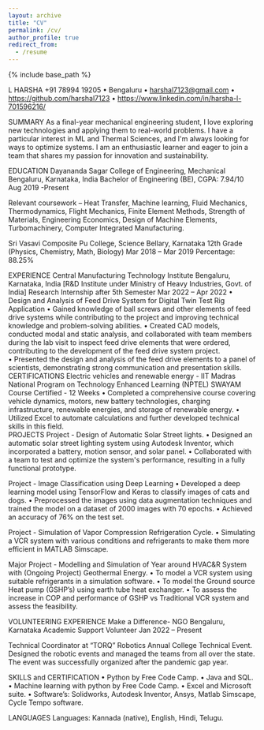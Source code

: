 ```yaml
---
layout: archive
title: "CV"
permalink: /cv/
author_profile: true
redirect_from:
  - /resume
---
```


{% include base_path %}

L HARSHA
+91 78994 19205 • Bengaluru • harshal7123@gmail.com
• https://github.com/harshal7123  • https://www.linkedin.com/in/harsha-l-701596216/

SUMMARY
As a final-year mechanical engineering student, I love exploring new technologies and applying them to real-world problems. I have a particular interest in ML and Thermal Sciences, and I'm always looking for ways to optimize systems. I am an enthusiastic learner and eager to join a team that shares my passion for innovation and sustainability.

EDUCATION 
Dayananda Sagar College of Engineering, Mechanical                                      Bengaluru, Karnataka, India Bachelor of Engineering (BE), CGPA: 7.94/10                                                                           Aug 2019 -Present 

Relevant coursework – Heat Transfer, Machine learning, Fluid Mechanics, Thermodynamics, Flight Mechanics, Finite Element Methods, Strength of Materials, Engineering Economics, Design of Machine Elements, Turbomachinery, Computer Integrated Manufacturing.
		         
Sri Vasavi Composite Pu College, Science        	                                                                 Bellary, Karnataka
12th Grade (Physics, Chemistry, Math, Biology)                                                                      Mar 2018 – Mar 2019
Percentage: 88.25%          	                                                                                                

EXPERIENCE 
Central Manufacturing Technology Institute				              Bengaluru, Karnataka, India
[R&D Institute under Ministry of Heavy Industries, Govt. of India] 
Research Internship after 5th Semester      							    Mar 2022 – Apr 2022
•	Design and Analysis of Feed Drive System for Digital Twin Test Rig Application
•	Gained knowledge of ball screws and other elements of feed drive systems while contributing to the project and improving technical knowledge and problem-solving abilities.
•	Created CAD models, conducted modal and static analysis, and collaborated with team members during the lab visit to inspect feed drive elements that were ordered, contributing to the development of the feed drive system project.  
•	Presented the design and analysis of the feed drive elements to a panel of scientists, demonstrating strong communication and presentation skills. 
CERTIFICATIONS
Electric vehicles and renewable energy - IIT Madras
National Program on Technology Enhanced Learning (NPTEL) SWAYAM Course Certified - 12 Weeks
•	Completed a comprehensive course covering vehicle dynamics, motors, new battery technologies, charging infrastructure, renewable energies, and storage of renewable energy.
•	 Utilized Excel to automate calculations and further developed technical skills in this field.	
PROJECTS
Project - Design of Automatic Solar Street lights.
•	Designed an automatic solar street lighting system using Autodesk Inventor, which incorporated a battery, motion sensor, and solar panel.
•	Collaborated with a team to test and optimize the system's performance, resulting in a fully functional prototype.


Project - Image Classification using Deep Learning
•	Developed a deep learning model using TensorFlow and Keras to classify images of cats and dogs.
•	Preprocessed the images using data augmentation techniques and trained the model on a dataset of 2000 images with 70 epochs.
•	Achieved an accuracy of 76% on the test set.

Project - Simulation of Vapor Compression Refrigeration Cycle.
•	Simulating a VCR system with various conditions and refrigerants to make them more efficient in MATLAB Simscape.

Major Project - Modelling and Simulation of Year around HVAC&R System with          (Ongoing Project)
                             Geothermal Energy. 
•	To model a VCR system using suitable refrigerants in a simulation software.
•	To model the Ground source Heat pump (GSHP’s) using earth tube heat exchanger.
•	To assess the increase in COP and performance of GSHP vs Traditional VCR system and assess the feasibility.


VOLUNTEERING EXPERIENCE
Make a Difference- NGO				                                                            Bengaluru, Karnataka
Academic Support Volunteer      	         						                     Jan 2022 – Present	
 
Technical Coordinator at “TORQ” Robotics Annual College Technical Event. Designed the robotic events and managed the teams from all over the state. The event was successfully organized after the pandemic gap year.

SKILLS and CERTIFICATION
•	Python by Free Code Camp.
•	Java and SQL. 
•	Machine learning with python by Free Code Camp. 
•	Excel and Microsoft suite.
•	Software’s: Solidworks, Autodesk Inventor, Ansys, Matlab Simscape, Cycle Tempo software.

LANGUAGES 
Languages: Kannada (native), English, Hindi, Telugu.

